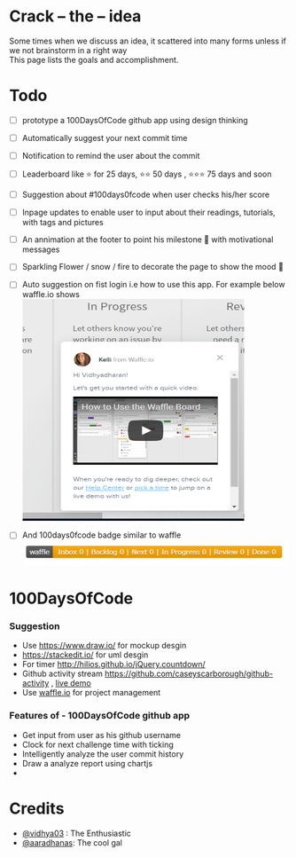 # Crack – the – idea


Some times when we discuss an idea, it scattered into many forms unless if we not brainstorm in a right way  
This page lists the goals and accomplishment.

# Todo
- [ ] prototype a 100DaysOfCode github app using design thinking
- [ ] Automatically suggest your next commit time 
- [ ] Notification to remind the user about the commit
- [ ] Leaderboard like :star: for 25 days, :star::star: 50 days , :star::star::star: 75 days and soon
- [ ] Suggestion about #100days0fcode when user checks his/her score
- [ ] Inpage updates to enable user to input about their readings, tutorials, with tags and pictures
- [ ] An annimation at the footer to point his milestone :triangular_flag_on_post: with motivational messages 
- [ ] Sparkling Flower / snow / fire to decorate the page to show the mood :full_moon_with_face:
- [ ] Auto suggestion on fist login i.e how to use this app. For example below waffle.io shows
       <img src="100daysofcode/resources/waffle-autosuggest-based-on-usage.PNG" width="400" height="400">
- [ ] And 100days0fcode badge similar to waffle 
	   ![badge with multiple status ](100daysofcode/resources/waffle-badge-with-status.PNG)



# 100DaysOfCode

### Suggestion
 - Use https://www.draw.io/ for mockup desgin
 - https://stackedit.io/ for uml desgin
 - For timer http://hilios.github.io/jQuery.countdown/
 - Github activity stream https://github.com/caseyscarborough/github-activity , [live demo](http://caseyscarborough.com/github-activity/) 
 - Use [waffle.io](https://waffle.io/) for project management
 

### Features of - 100DaysOfCode github app
 - Get input from user as his github username
 - Clock for next challenge time with ticking
 - Intelligently analyze the user commit history 
 - Draw a analyze report using chartjs
 - 




Credits
=======

- [@vidhya03](https://github.com/vidhya03) : The Enthusiastic
- [@aaradhanas](https://github.com/aaradhanas): The cool gal

